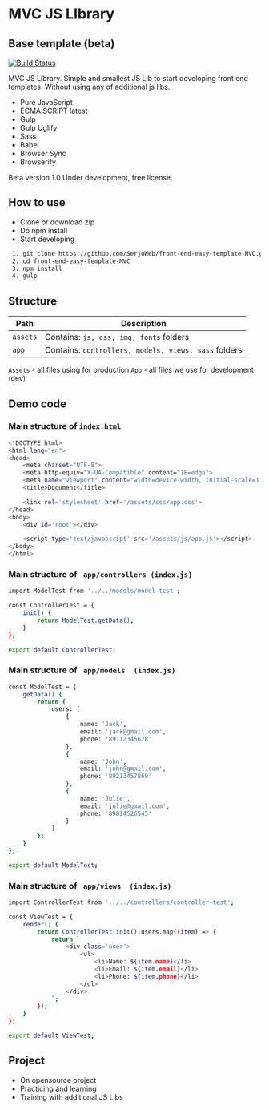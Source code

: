 # MVC JS LIbrary
## Base template (beta)

[![Build Status](https://travis-ci.org/joemccann/dillinger.svg?branch=master)](https://travis-ci.org/joemccann/dillinger)

MVC JS Library.
Simple and smallest JS Lib to start developing front end templates.
Without using any of additional js libs.

- Pure JavaScript
- ECMA SCRIPT latest
- Gulp
- Gulp Uglify
- Sass
- Babel
- Browser Sync
- Browserify

Beta version 1.0
Under development, free license.

## How to use

- Clone or download zip
- Do npm install
- Start developing

```sh
 1. git clone https://github.com/SerjoWeb/front-end-easy-template-MVC.git
 2. cd front-end-easy-template-MVC
 3. npm install
 4. gulp
```

## Structure

| Path | Description |
| ------ | ------ |
| ``` assets ``` | Contains: ``` js, css, img, fonts ``` folders |
| ``` app ``` | Contains: ``` controllers, models, views, sass ``` folders |

``` Assets ``` - all files using for production
``` App ``` - all files we use for development (dev)

## Demo code

### Main structure of ``` index.html ```

```sh
<!DOCTYPE html>
<html lang="en">
<head>
	<meta charset="UTF-8">
	<meta http-equiv="X-UA-Compatible" content="IE=edge">
	<meta name="viewport" content="width=device-width, initial-scale=1.0">
	<title>Document</title>

	<link rel='stylesheet' href='/assets/css/app.css'>
</head>
<body>
	<div id='root'></div>

	<script type='text/javascript' src='/assets/js/app.js'></script>
</body>
</html>
```

### Main structure of ``` app/controllers (index.js)```

```sh
import ModelTest from '../../models/model-test';

const ControllerTest = {
    init() {
        return ModelTest.getData();
    }
};

export default ControllerTest;
```

### Main structure of ``` app/models  (index.js)```

```sh
const ModelTest = {
    getData() {
        return {
            users: [
                {
                    name: 'Jack',
                    email: 'jack@gmail.com',
                    phone: '89112345678'
                },
                {
                    name: 'John',
                    email: 'john@gmail.com',
                    phone: '89213457869'
                },
                {
                    name: 'Julie',
                    email: 'julie@gmail.com',
                    phone: '89814526545'
                }
            ]
        };
    }
};

export default ModelTest;
```

### Main structure of ``` app/views  (index.js)```

```sh
import ControllerTest from '../../controllers/controller-test';

const ViewTest = {
    render() {
        return ControllerTest.init().users.map((item) => {
            return `
                <div class='user'>
                    <ul>
                        <li>Name: ${item.name}</li>
                        <li>Email: ${item.email}</li>
                        <li>Phone: ${item.phone}</li>
                    </ul>
                </div>
            `;
        });
    }
};

export default ViewTest;
```

## Project

- On opensource project
- Practicing and learning
- Training with additional JS Libs